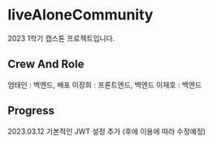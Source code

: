 # liveAloneCommunity
 2023 1학기 캡스톤 프로젝트입니다.

## Crew And Role
 엄태인 : 백엔드, 배포
 이장희 : 프론트엔드, 백엔드
 이재호 : 백엔드
 
## Progress
2023.03.12 기본적인 JWT 설정 추가 (후에 이용에 따라 수정예정)
